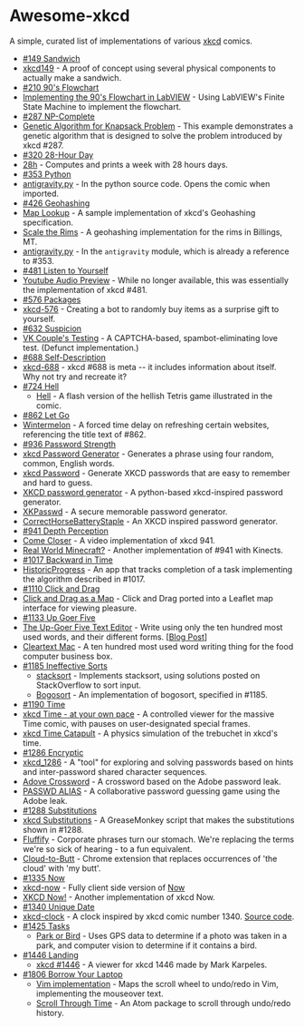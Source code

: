 Awesome-xkcd
============

A simple, curated list of implementations of various [xkcd](https://xkcd.com/) comics.

* [#149 Sandwich](https://xkcd.com/149/)
 * [xkcd149](https://muenchen.ccc.de/xkcd149) - A proof of concept using several physical components to actually make a sandwich. 
* [#210 90's Flowchart](https://xkcd.com/210/)
 * [Implementing the 90's Flowchart in LabVIEW](http://blog.irodata.com/2011/02/using-finite-state-machine-design.html) - Using LabVIEW's Finite State Machine to implement the flowchart.
* [#287 NP-Complete](https://xkcd.com/287/)
 * [Genetic Algorithm for Knapsack Problem](http://kataklinger.com/index.php/genetic-algorithm-knapsack/) - This example demonstrates a genetic algorithm that is designed to solve the problem introduced by xkcd #287.
* [#320 28-Hour Day](https://xkcd.com/320/)
 * [28h](https://github.com/mpl/28h) - Computes and prints a week with 28 hours days.
* [#353 Python](https://xkcd.com/353/)
 * [antigravity.py](https://github.com/python/cpython/blob/eb6d28b3e4b5c29ceb64e33d79bec3b193e61ee6/Lib/antigravity.py) - In the python source code. Opens the comic when imported.
* [#426 Geohashing](https://xkcd.com/426/)
 * [Map Lookup](http://carabiner.peeron.com/xkcd/map/map.html) - A sample implementation of xkcd's Geohashing specification.
 * [Scale the Rims](http://app.scaletherims.net/routes/) - A geohashing implementation for the rims in Billings, MT.
 * [antigravity.py](https://github.com/python/cpython/commit/f8560170809a0befb729cc6667199c6aca8b1e98) - In the `antigravity` module, which is already a reference to \#353.
* [#481 Listen to Yourself](https://xkcd.com/481/)
 * [Youtube Audio Preview](http://blag.xkcd.com/2008/10/08/youtube-audio-preview/) - While no longer available, this was essentially the implementation of xkcd #481.
* [#576 Packages](https://xkcd.com/576/)
 * [xkcd-576](https://web.archive.org/web/20111118181506/http://bieh.net/2010/11/08/xkcd-576/) - Creating a bot to randomly buy items as a surprise gift to yourself. 
* [#632 Suspicion](https://xkcd.com/632/)
 * [VK Couple's Testing](https://web.archive.org/web/20100103023116/http://vkcouplestesting.com/) - A CAPTCHA-based, spambot-eliminating love test. (Defunct implementation.)
* [#688 Self-Description](https://xkcd.com/688/)
 * [xkcd-688](https://github.com/scottsievert/xkcd-688) - xkcd #688 is meta -- it includes information about itself. Why not try and recreate it?
* [#724 Hell](https://xkcd.com/724/)
  * [Hell](http://erif.org/code/Hell/) - A flash version of the hellish Tetris game illustrated in the comic. 
* [#862 Let Go](https://xkcd.com/862)
 * [Wintermelon](https://github.com/vEnhance/wintermelon) - A forced time delay on refreshing certain websites, referencing the title text of #862.
* [#936 Password Strength](https://xkcd.com/936/)
 * [xkcd Password Generator](http://preshing.com/20110811/xkcd-password-generator/) - Generates a phrase using four random, common, English words.
 * [xkcd Password](http://xkcdpassword.com/) - Generate XKCD passwords that are easy to remember and hard to guess.
 * [XKCD password generator](https://github.com/redacted/XKCD-password-generator) - A python-based xkcd-inspired password generator.
 * [XKPasswd](https://www.xkpasswd.net/c/index.cgi) - A secure memorable password generator.
 * [CorrectHorseBatteryStaple](http://correcthorsebatterystaple.net/) - An XKCD inspired password generator.
* [#941 Depth Perception](https://xkcd.com/941/)
 * [Come Closer](https://www.youtube.com/watch?v=eqgy3B7qsdU) - A video implementation of xkcd 941.
 * [Real World Minecraft?](http://www.carbonatedblog.com/2011/08/real-world-minecraft.html) - Another implementation of #941 with Kinects.
* [#1017 Backward in Time](https://xkcd.com/1017/)
 * [HistoricProgress](https://github.com/JulianCO/HistoricProgress) - An app that tracks completion of a task implementing the algorithm described in #1017.
* [#1110 Click and Drag](https://xkcd.com/1110)
 * [Click and Drag as a Map](http://xkcd-map.rent-a-geek.de) - Click and Drag ported into a Leaflet map interface for viewing pleasure. 
* [#1133 Up Goer Five](https://xkcd.com/1133)
 * [The Up-Goer Five Text Editor](http://splasho.com/upgoer5/) - Write using only the ten hundred most used words, and their different forms. \[[Blog Post](http://splasho.com/blog/2013/01/17/a-bit-more-about-the-up-goer-five-text-editor/)\]
 * [Cleartext Mac](https://github.com/mortenjust/cleartext-mac) - A ten hundred most used word writing thing for the food computer business box.
* [#1185 Ineffective Sorts](https://xkcd.com/1185/)
  * [stacksort](https://gkoberger.github.io/stacksort/) - Implements stacksort, using solutions posted on StackOverflow to sort input. 
  * [Bogosort](http://flanzendorfer.com/bogosort/) - An implementation of bogosort, specified in #1185.
* [#1190 Time](https://xkcd.com/1190/)
 * [xkcd Time - at your own pace](http://geekwagon.net/projects/xkcd1190/) - A controlled viewer for the massive Time comic, with pauses on user-designated special frames.
 * [xkcd Time Catapult](http://thred.github.io/xkcd-time-catapult/) - A physics simulation of the trebuchet in xkcd's time.
* [#1286 Encryptic](https://xkcd.com/1286/)
 * [xkcd_1286](https://github.com/geon/xkcd_1286) - A "tool" for exploring and solving passwords based on hints and inter-password shared character sequences.
 * [Adove Crossword](http://zed0.co.uk/crossword/) - A crossword based on the Adobe password leak.
 * [PASSWD ALIAS](http://passwdalias.flowrl.com/) - A collaborative password guessing game using the Adobe leak. 
* [#1288 Substitutions](https://xkcd.com/1288/)
 * [xkcd Substitutions](https://github.com/istepaniuk/xkcd-substitutions) - A GreaseMonkey script that makes the substitutions shown in #1288.
 * [Fluffify](https://github.com/serverdensity/Fluffify) - Corporate phrases turn our stomach. We're replacing the terms we're so sick of hearing - to a fun equivalent. 
 * [Cloud-to-Butt](https://github.com/panicsteve/cloud-to-butt) - Chrome extension that replaces occurrences of 'the cloud' with 'my butt'.
* [#1335 Now](http://xkcd.com/1335/)
 * [xkcd-now](https://github.com/meandavejustice/xkcd-now/) - Fully client side version of [Now](http://xkcd.com/now/)
 * [XKCD Now!](http://www.xkcdnow.com/) - Another implementation of xkcd Now.
* [#1340 Unique Date](http://xkcd.com/1340/)
 * [xkcd-clock](http://moretti.github.io/xkcd-clock/) - A clock inspired by xkcd comic number 1340. [Source code](https://github.com/moretti/xkcd-clock).
* [#1425 Tasks](https://xkcd.com/1425/)
  * [Park or Bird](http://parkorbird.flickr.com/) - Uses GPS data to determine if a photo was taken in a park, and computer vision to determine if it contains a bird. 
* [#1446 Landing](https://xkcd.com/1446/) 
  * [xkcd #1446](http://xkcd1446.org/) - A viewer for xkcd 1446 made by Mark Karpeles.
* [#1806 Borrow Your Laptop](https://xkcd.com/1806/)
  * [Vim implementation](https://udallascs.wordpress.com/2017/03/04/implementation-of-todays-xkcd-in-vim/) - Maps the scroll wheel to undo/redo in Vim, implementing the mouseover text.
  * [Scroll Through Time](https://atom.io/packages/scroll-through-time) - An Atom package to scroll through undo/redo history.
